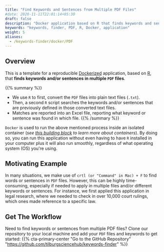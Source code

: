```yaml
---
title: "Find Keywords and Sentences from Multiple PDF Files"
#date: 2020-11-11T22:01:14+05:30
draft: false
description: "Docker application based on R that finds keywords and sentences from PDF files "
keywords: "keywords, finder, PDF, R, Docker, application"
weight: 5
aliases:
  - /keywords-finder/docker/PDF
---
```


## Overview

This is a template for a reproducible [Dockerized](https://tilburgsciencehub.com/topics/automation/replicability/docker/docker/) application, based on [R](https://tilburgsciencehub.com/topics/computer-setup/software-installation/rstudio/learn-r/), that **finds keywords and/or sentences in multiple `PDF` files**.

{{% summary %}}

- We use `R` to first, convert the `PDF` files into plain text files (`.txt`).
- Then, a second `R` script searches the keywords and/or sentences that are previously defined in those converted text files.
- Matches are reported into an Excel file, reporting what keyword or sentence was found in which file.
  {{% /summary %}}

`Docker` is used to run the above mentioned process inside an isolated container (_see [this building block](https://tilburgsciencehub.com/topics/automation/replicability/docker/install_docker/) to learn more about containers_). By doing so, you can run this application without even having to have `R` installed in your computer plus it will also run smoothly, regardless of what operating system (OS) you're using.

## Motivating Example

In many situations, we make use of `crtl (or "Command" in Mac) + F` to find words or sentences in `PDF` files. However, this can be highly time-consuming, especially if needed to apply in multiple files and/or different keywords or sentences. For instance, we first applied this application in legal research, where we needed to check in over 10,000 court rulings, which ones made reference to a specific law.

## Get The Workflow

Need to find keywords or sentences from multiple PDF files? Clone our repository to your local machine and add your `PDF` files and keywords to get started:
{{% cta-primary-center "Go to the GitHub Repository" "https://github.com/tilburgsciencehub/keywords-finder" %}}
